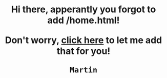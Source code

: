 <div itemscope>
  <h1 accesskey="A"
      align="center"
      dir="ltr"
      itemprop="heading"
      lang="en-US"
      tabindex="1"
      title="Example heading">
    Hi there, apperantly you forgot to add /home.html!

Don't worry, [click here](http://martinpjansen.github.io/home.html) to let me add that for you!
     
    Martin

  </h1>
</div>
